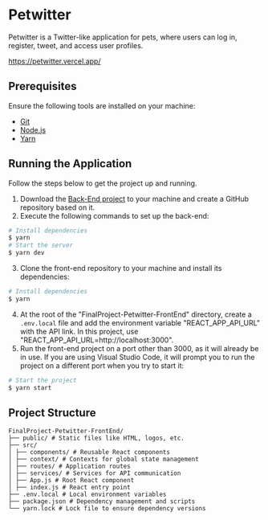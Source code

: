 # Petwitter

Petwitter is a Twitter-like application for pets, where users can log in, register, tweet, and access user profiles.

https://petwitter.vercel.app/

## Prerequisites

Ensure the following tools are installed on your machine:

- [Git](https://git-scm.com)
- [Node.js](https://nodejs.org/en/)
- [Yarn](https://yarnpkg.com/)

## Running the Application

Follow the steps below to get the project up and running.

1. Download the [Back-End project](https://github.com/LukaVieira1/FinalProject-Petwitter-BackEnd) to your machine and create a GitHub repository based on it.
2. Execute the following commands to set up the back-end:

```bash
# Install dependencies
$ yarn
# Start the server
$ yarn dev
```

3. Clone the front-end repository to your machine and install its dependencies:

```bash
# Install dependencies
$ yarn
```

4. At the root of the "FinalProject-Petwitter-FrontEnd" directory, create a `.env.local` file and add the environment variable "REACT_APP_API_URL" with the API link. In this project, use "REACT_APP_API_URL=http://localhost:3000".
5. Run the front-end project on a port other than 3000, as it will already be in use. If you are using Visual Studio Code, it will prompt you to run the project on a different port when you try to start it:

```bash
# Start the project
$ yarn start
```

## Project Structure

```
FinalProject-Petwitter-FrontEnd/
├── public/ # Static files like HTML, logos, etc.
├── src/
│ ├── components/ # Reusable React components
│ ├── context/ # Contexts for global state management
│ ├── routes/ # Application routes
│ ├── services/ # Services for API communication
│ ├── App.js # Root React component
│ ├── index.js # React entry point
├── .env.local # Local environment variables
├── package.json # Dependency management and scripts
└── yarn.lock # Lock file to ensure dependency versions
```
